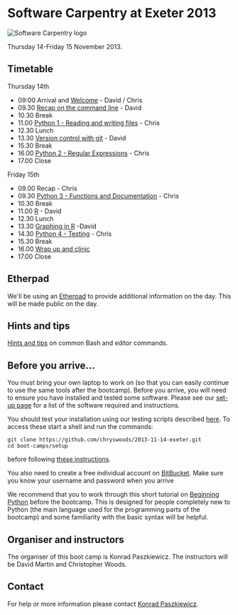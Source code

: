 # Software Carpentry at Exeter 2013

![Software Carpentry logo](http://software-carpentry.org/img/software-carpentry-banner.png "Software Carpentry logo")

Thursday 14-Friday 15 November 2013.

## Timetable

Thursday 14th

* 09:00 Arrival and [Welcome](Welcome.ppt) - David / Chris
* 09.30 [Recap on the command line](broken_link) - David
* 10.30 Break
* 11.00 [Python 1 - Reading and writing files](Python/python_files.md) - Chris
* 12.30 Lunch
* 13.30 [Version control with git](broken_link) - David
* 15.30 Break
* 16.00 [Python 2 - Regular Expressions](Python/python_regexp.md) - Chris
* 17.00 Close

Friday 15th

* 09.00 Recap - Chris
* 09.30 [Python 3 - Functions and Documentation](Python/python_functions.md) - Chris
* 10.30 Break
* 11.00 [R](broken_link) - David
* 12.30 Lunch
* 13.30 [Graphing in R](broken_link) -David
* 14.30 [Python 4 - Testing](Python/python_testing.md) - Chris
* 15.30 Break
* 16.00 [Wrap up and clinic](Conclusion.ppt)
* 17.00 Close

## Etherpad

We'll be using an [Etherpad](https://etherpad.mozilla.org/swcexeter) to provide additional 
information on the day. This will be made public on the day.

## Hints and tips

[Hints and tips](HintsAndTips.md) on common Bash and editor commands.

## Before you arrive...

You must bring your own laptop to work on (so 
that you can easily continue to use the same tools after the 
bootcamp). Before 
you arrive, you will need to ensure you have installed and tested
some software. Please see our [set-up page](Setup.md) for a list of the 
software required and instructions.

You should test your installation using our testing scripts described 
[here](setup/README.md). To access these start a shell and run the 
commands:

    git clone https://github.com/chryswoods/2013-11-14-exeter.git
    cd boot-camps/setup

before following [these instructions](setup/README.md).

You also need to create a free individual account on 
[BitBucket](https://bitbucket.org/account/signup/). Make sure 
you know your username and password when you arrive

We recommend that you to work through this short tutorial on 
[Beginning Python](http://chryswoods.com/beginning_python) before the
bootcamp. This is designed for people completely new to Python (the main
language used for the programming parts of the bootcamp) and some 
familiarity with the basic syntax will be helpful.  

## Organiser and instructors

The organiser of this boot camp is Konrad Paszkiewicz. The instructors will be David Martin and Christopher Woods.

## Contact

For help or more information please contact [Konrad Paszkiewicz](mailto:host-exeter@software-carpentry.org).
